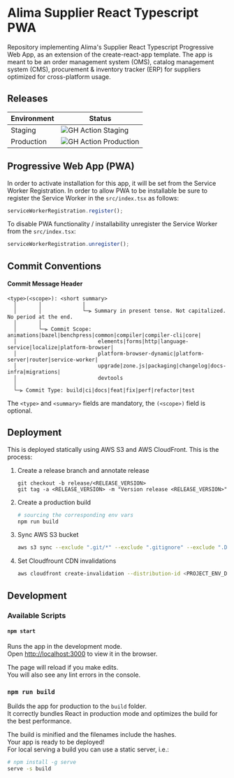 # Alima Supplier React Typescript PWA

Repository implementing Alima's Supplier React Typescript Progressive Web App, as an extension of the create-react-app template. The app is meant to be an order management system (OMS), catalog management system (CMS), procurement & inventory tracker (ERP) for suppliers optimized for cross-platform usage.  

## Releases

| Environment | Status |
| ----------- | ------ |
| Staging | ![GH Action Staging](https://github.com/Alima-Latam/alima-supplier-pwa/actions/workflows/on-pr-merge.yaml/badge.svg?branch=staging) |
| Production | ![GH Action Production](https://github.com/Alima-Latam/alima-supplier-pwa/actions/workflows/on-pr-merge.yaml/badge.svg?branch=production)


## Progressive Web App (PWA)

In order to activate installation for this app, it will be set from the Service Worker Registration. In order to allow PWA to be installable be sure to register the Service Worker in the `src/index.tsx` as follows:

```typescript
serviceWorkerRegistration.register();
```

To disable PWA functionality / installability unregister the Service Worker from the `src/index.tsx`:

```typescript
serviceWorkerRegistration.unregister();
```

## Commit Conventions

#### <a name="commit-header"></a>Commit Message Header

```
<type>(<scope>): <short summary>
  │       │             │
  │       │             └─⫸ Summary in present tense. Not capitalized. No period at the end.
  │       │
  │       └─⫸ Commit Scope: animations|bazel|benchpress|common|compiler|compiler-cli|core|
  │                          elements|forms|http|language-service|localize|platform-browser|
  │                          platform-browser-dynamic|platform-server|router|service-worker|
  │                          upgrade|zone.js|packaging|changelog|docs-infra|migrations|
  │                          devtools
  │
  └─⫸ Commit Type: build|ci|docs|feat|fix|perf|refactor|test
```
The `<type>` and `<summary>` fields are mandatory, the `(<scope>)` field is optional.


## Deployment 

This is deployed statically using AWS S3 and AWS CloudFront. This is the process:

1. Create a release branch and annotate release
    ```
    git checkout -b release/<RELEASE_VERSION>
    git tag -a <RELEASE_VERSION> -m "Version release <RELEASE_VERSION>"
    ```
2. Create a production build
    ```bash
    # sourcing the corresponding env vars
    npm run build
    ```
3. Sync AWS S3 bucket 
    ```bash
    aws s3 sync --exclude ".git/*" --exclude ".gitignore" --exclude ".DS*" --exclude "*.sh" --exclude "*.md" ./build/ s3://<PROJECT_BUCKET>
    ```
4. Set Cloudfrount CDN invalidations
    ```bash
    aws cloudfront create-invalidation --distribution-id <PROJECT_ENV_DISTRO> --paths "/*"
    ```

## Development

### Available Scripts

#### `npm start`

Runs the app in the development mode.\
Open [http://localhost:3000](http://localhost:3000) to view it in the browser.

The page will reload if you make edits.\
You will also see any lint errors in the console.

### `npm run build`

Builds the app for production to the `build` folder.\
It correctly bundles React in production mode and optimizes the build for the best performance.

The build is minified and the filenames include the hashes.\
Your app is ready to be deployed!\
For local serving a build you can use a static server, i.e.:

```bash
# npm install -g serve
serve -s build
```

